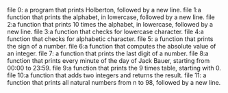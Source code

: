file 0: a program that prints Holberton, followed by a new line.
file 1:a function that prints the alphabet, in lowercase, followed by a new line.
file 2:a function that prints 10 times the alphabet, in lowercase, followed by a new line.
file 3:a function that checks for lowercase character.
file 4:a function that checks for alphabetic character.
file 5: a function that prints the sign of a number.
file 6:a function that computes the absolute value of an integer.
file 7: a function that prints the last digit of a number.
file 8:a function that prints every minute of the day of Jack Bauer, starting from 00:00 to 23:59.
file 9:a function that prints the 9 times table, starting with 0.
file 10:a function that adds two integers and returns the result.
file 11: a function that prints all natural numbers from n to 98, followed by a new line.
